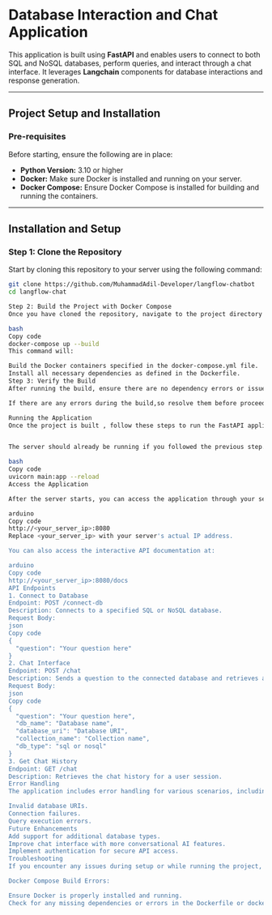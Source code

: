 # Database Interaction and Chat Application

This application is built using **FastAPI** and enables users to connect to both SQL and NoSQL databases, perform queries, and interact through a chat interface. It leverages **Langchain** components for database interactions and response generation.

---

## **Project Setup and Installation**

### **Pre-requisites**

Before starting, ensure the following are in place:

- **Python Version:** 3.10 or higher
- **Docker:** Make sure Docker is installed and running on your server.
- **Docker Compose:** Ensure Docker Compose is installed for building and running the containers.

---

## **Installation and Setup**

### **Step 1: Clone the Repository**

Start by cloning this repository to your server using the following command:

```bash
git clone https://github.com/MuhammadAdil-Developer/langflow-chatbot
cd langflow-chat

Step 2: Build the Project with Docker Compose
Once you have cloned the repository, navigate to the project directory and run the following command to build the project using Docker Compose:

bash
Copy code
docker-compose up --build
This command will:

Build the Docker containers specified in the docker-compose.yml file.
Install all necessary dependencies as defined in the Dockerfile.
Step 3: Verify the Build
After running the build, ensure there are no dependency errors or issues. If the build completes successfully, Docker Compose will automatically start the application in the containers.

If there are any errors during the build,so resolve them before proceeding.

Running the Application
Once the project is built , follow these steps to run the FastAPI application:


The server should already be running if you followed the previous step. However, if you need to manually start it, you can use the following command inside the container:

bash
Copy code
uvicorn main:app --reload
Access the Application

After the server starts, you can access the application through your server’s IP address. Open a web browser and go to:

arduino
Copy code
http://<your_server_ip>:8080
Replace <your_server_ip> with your server's actual IP address.

You can also access the interactive API documentation at:

arduino
Copy code
http://<your_server_ip>:8080/docs
API Endpoints
1. Connect to Database
Endpoint: POST /connect-db
Description: Connects to a specified SQL or NoSQL database.
Request Body:
json
Copy code
{
  "question": "Your question here"
}
2. Chat Interface
Endpoint: POST /chat
Description: Sends a question to the connected database and retrieves a response.
Request Body:
json
Copy code
{
  "question": "Your question here",
  "db_name": "Database name",
  "database_uri": "Database URI",
  "collection_name": "Collection name",
  "db_type": "sql or nosql"
}
3. Get Chat History
Endpoint: GET /chat
Description: Retrieves the chat history for a user session.
Error Handling
The application includes error handling for various scenarios, including:

Invalid database URIs.
Connection failures.
Query execution errors.
Future Enhancements
Add support for additional database types.
Improve chat interface with more conversational AI features.
Implement authentication for secure API access.
Troubleshooting
If you encounter any issues during setup or while running the project, check the following:

Docker Compose Build Errors:

Ensure Docker is properly installed and running.
Check for any missing dependencies or errors in the Dockerfile or docker-compose.yml.